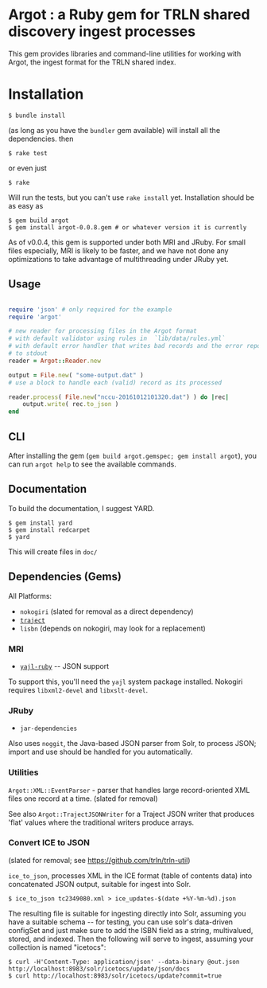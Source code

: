 # Argot : a Ruby gem for TRLN shared discovery ingest processes

This gem provides libraries and command-line utilities for working with Argot, the ingest format for
the TRLN shared index.

# Installation

    $ bundle install

(as long as you have the `bundler` gem available) will install all the dependencies. then


    $ rake test

or even just

    $ rake

Will run the tests, but you can't use `rake install` yet.  Installation should be as easy as

    $ gem build argot
    $ gem install argot-0.0.8.gem # or whatever version it is currently

As of v0.0.4, this gem is supported under both MRI and JRuby.  For small files
especially, MRI is likely to be faster, and we have not
done any optimizations to take advantage of multithreading under JRuby yet.

## Usage 
```ruby

require 'json' # only required for the example
require 'argot'

# new reader for processing files in the Argot format
# with default validator using rules in  `lib/data/rules.yml`
# with default error handler that writes bad records and the error report
# to stdout
reader = Argot::Reader.new

output = File.new( "some-output.dat" ) 
# use a block to handle each (valid) record as its processed

reader.process( File.new("nccu-20161012101320.dat") ) do |rec|
    output.write( rec.to_json )
end
```
## CLI

After installing the gem (`gem build argot.gemspec; gem install argot`), you can run `argot help` to see the available commands.

## Documentation

To build the documentation, I suggest YARD.  

    $ gem install yard
    $ gem install redcarpet
    $ yard

This will create files in `doc/`

## Dependencies (Gems)

All Platforms:

 * `nokogiri` (slated for removal as a direct dependency)
 * [`traject`](https://github.com/traject/traject)
 * `lisbn` (depends on nokogiri, may look for a replacement)

### MRI

 * [`yajl-ruby`](https://github.com/brianmario/yajl-ruby) -- JSON support
 
To support this, you'll need the `yajl` system package installed. Nokogiri
requires `libxml2-devel` and `libxslt-devel`.

### JRuby

 * `jar-dependencies` 

Also uses `noggit`, the Java-based JSON parser from Solr, to process JSON; import and use should be handled for you automatically.

### Utilities

`Argot::XML::EventParser` - parser that handles large record-oriented XML files
one record at a time.  (slated for removal)
 
See also `Argot::TrajectJSONWriter` for a Traject JSON writer that produces
'flat' values where the traditional writers produce arrays.

### Convert ICE to JSON

(slated for removal; see https://github.com/trln/trln-util)

 `ice_to_json`, processes XML in
the ICE format (table of contents data) into concatenated JSON output, suitable
for ingest into Solr.

    $ ice_to_json tc2349080.xml > ice_updates-$(date +%Y-%m-%d).json

The resulting file is suitable for ingesting directly into Solr, assuming you
have a suitable schema -- for testing, you can use solr's data-driven configSet and just make sure to add the ISBN field as a string, multivalued, stored, and indexed.  Then the following will serve to ingest, assuming your collection is named "icetocs":

    $ curl -H'Content-Type: application/json' --data-binary @out.json http://localhost:8983/solr/icetocs/update/json/docs
    $ curl http://localhost:8983/solr/icetocs/update?commit=true
